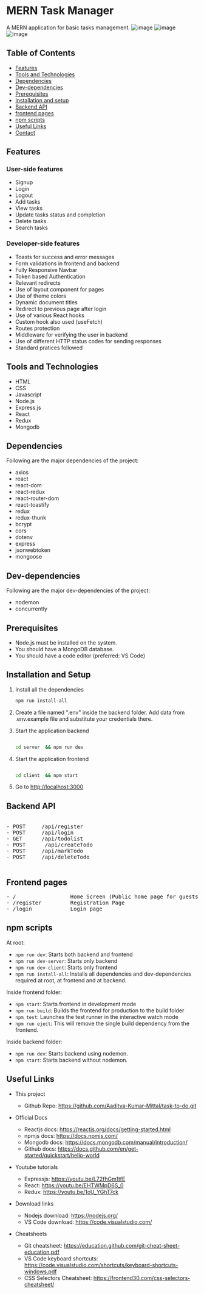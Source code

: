 # MERN Task Manager

A MERN application for basic tasks management.
![image](./images/login.png)
![image](./images/register.png)
![image](./images/home.png)

## Table of Contents

- [Features](#features)
- [Tools and Technologies](#tools-and-technologies)
- [Dependencies](#dependencies)
- [Dev-dependencies](#dev-dependencies)
- [Prerequisites](#prerequisites)
- [Installation and setup](#installation-and-setup)
- [Backend API](#backend-api)
- [frontend pages](#frontend-pages)
- [npm scripts](#npm-scripts)
- [Useful Links](#useful-links)
- [Contact](#contact)

## Features

### User-side features

- Signup
- Login
- Logout
- Add tasks
- View tasks
- Update tasks status and completion
- Delete tasks
- Search tasks

### Developer-side features

- Toasts for success and error messages
- Form validations in frontend and backend
- Fully Responsive Navbar
- Token based Authentication
- Relevant redirects
- Use of layout component for pages
- Use of theme colors
- Dynamic document titles
- Redirect to previous page after login
- Use of various React hooks
- Custom hook also used (useFetch)
- Routes protection
- Middleware for verifying the user in backend
- Use of different HTTP status codes for sending responses
- Standard pratices followed

## Tools and Technologies

- HTML
- CSS
- Javascript
- Node.js
- Express.js
- React
- Redux
- Mongodb

## Dependencies

Following are the major dependencies of the project:

- axios
- react
- react-dom
- react-redux
- react-router-dom
- react-toastify
- redux
- redux-thunk
- bcrypt
- cors
- dotenv
- express
- jsonwebtoken
- mongoose

## Dev-dependencies

Following are the major dev-dependencies of the project:

- nodemon
- concurrently

## Prerequisites

- Node.js must be installed on the system.
- You should have a MongoDB database.
- You should have a code editor (preferred: VS Code)

## Installation and Setup

1. Install all the dependencies

   ```sh
   npm run install-all
   ```

2. Create a file named ".env" inside the backend folder. Add data from .env.example file and substitute your credentials there.

3. Start the application backend

   ```sh

   cd server  && npm run dev

   ```

4. Start the application frontend

   ```sh

   cd client  && npm start

   ```

5. Go to <http://localhost:3000>

## Backend API

<pre>

- POST     /api/register
- POST     /api/login
- GET      /api/todolist
- POST      /api/createTodo
- POST     /api/markTodo
- POST     /api/deleteTodo

</pre>

## Frontend pages

<pre>
- /                 Home Screen (Public home page for guests and private dashboard (tasks) for logged-in users)
- /register         Registration Page
- /login            Login page
</pre>

## npm scripts

At root:

- `npm run dev`: Starts both backend and frontend
- `npm run dev-server`: Starts only backend
- `npm run dev-client`: Starts only frontend
- `npm run install-all`: Installs all dependencies and dev-dependencies required at root, at frontend and at backend.

Inside frontend folder:

- `npm start`: Starts frontend in development mode
- `npm run build`: Builds the frontend for production to the build folder
- `npm test`: Launches the test runner in the interactive watch mode
- `npm run eject`: This will remove the single build dependency from the frontend.

Inside backend folder:

- `npm run dev`: Starts backend using nodemon.
- `npm start`: Starts backend without nodemon.

## Useful Links

- This project

  - Github Repo: <https://github.com/Aaditya-Kumar-Mittal/task-to-do.git>

- Official Docs

  - Reactjs docs: <https://reactjs.org/docs/getting-started.html>
  - npmjs docs: <https://docs.npmjs.com/>
  - Mongodb docs: <https://docs.mongodb.com/manual/introduction/>
  - Github docs: <https://docs.github.com/en/get-started/quickstart/hello-world>

- Youtube tutorials

  - Expressjs: <https://youtu.be/L72fhGm1tfE>
  - React: <https://youtu.be/EHTWMpD6S_0>
  - Redux: <https://youtu.be/1oU_YGhT7ck>

- Download links

  - Nodejs download: <https://nodejs.org/>
  - VS Code download: <https://code.visualstudio.com/>

- Cheatsheets
  - Git cheatsheet: <https://education.github.com/git-cheat-sheet-education.pdf>
  - VS Code keyboard shortcuts: <https://code.visualstudio.com/shortcuts/keyboard-shortcuts-windows.pdf>
  - CSS Selectors Cheatsheet: <https://frontend30.com/css-selectors-cheatsheet/>
